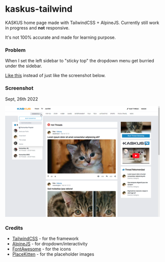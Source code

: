 # kaskus-tailwind

KASKUS home page made with TailwindCSS + AlpineJS. Currently still work in progress and **not** responsive.

It's not 100% accurate and made for learning purpose.

### Problem

When I set the left sidebar to "sticky top" the dropdown menu get burried under the sidebar.

[Like this](https://github.com/prastya28/kaskus-tailwind/blob/main/public/assets/img/problem_02.png) instead of just like the screenshot below.

### Screenshot

Sept, 26th 2022

![Screenshot / Sept 25th 2022](https://github.com/prastya28/kaskus-tailwind/blob/main/public/assets/img/ss_07.png)

### Credits

- [TailwindCSS](https://tailwindcss.com) - for the framework
- [AlpineJS](https://alpinejs.dev) - for dropdown/interactivity
- [FontAwesome](https://fontawesome.com/icons) - for the icons
- [PlaceKitten](https://placekitten.com) - for the placeholder images
